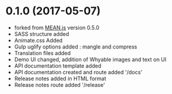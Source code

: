 <a name="0.1.0"></a>
# 0.1.0 (2017-05-07)

- forked from [MEAN.js]('http://meanjs.org/') version 0.5.0
- SASS structure added
- Animate.css Added
- Gulp uglify options added : mangle and compress
- Translation files added
- Demo UI changed, addition of Whyable images and text on UI
- API documentation template added
- API documentation created and route added '/docs'
- Release notes added in HTML format 
- Release notes route added '/release'

